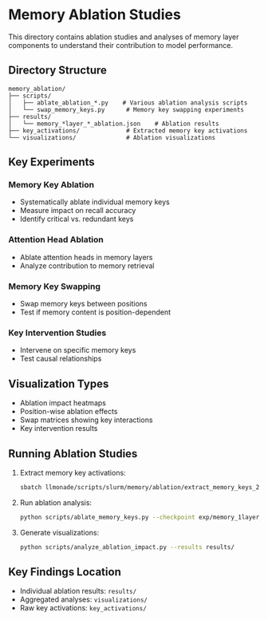 # Memory Ablation Studies

This directory contains ablation studies and analyses of memory layer components to understand their contribution to model performance.

## Directory Structure

```
memory_ablation/
├── scripts/
│   ├── ablate_ablation_*.py    # Various ablation analysis scripts
│   └── swap_memory_keys.py      # Memory key swapping experiments
├── results/
│   └── memory_*layer_*_ablation.json    # Ablation results
├── key_activations/             # Extracted memory key activations
└── visualizations/              # Ablation visualizations
```

## Key Experiments

### Memory Key Ablation
- Systematically ablate individual memory keys
- Measure impact on recall accuracy
- Identify critical vs. redundant keys

### Attention Head Ablation
- Ablate attention heads in memory layers
- Analyze contribution to memory retrieval

### Memory Key Swapping
- Swap memory keys between positions
- Test if memory content is position-dependent

### Key Intervention Studies
- Intervene on specific memory keys
- Test causal relationships

## Visualization Types

- Ablation impact heatmaps
- Position-wise ablation effects
- Swap matrices showing key interactions
- Key intervention results

## Running Ablation Studies

1. Extract memory key activations:
   ```bash
   sbatch llmonade/scripts/slurm/memory/ablation/extract_memory_keys_200.slurm
   ```

2. Run ablation analysis:
   ```bash
   python scripts/ablate_memory_keys.py --checkpoint exp/memory_1layer_2K_no_mlp
   ```

3. Generate visualizations:
   ```bash
   python scripts/analyze_ablation_impact.py --results results/
   ```

## Key Findings Location

- Individual ablation results: `results/`
- Aggregated analyses: `visualizations/`
- Raw key activations: `key_activations/`
